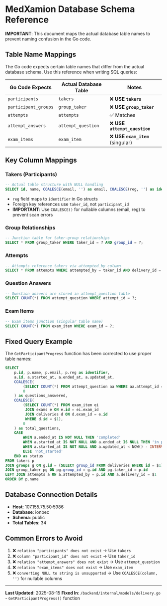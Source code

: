 # MedXamion Database Schema Reference

**IMPORTANT**: This document maps the actual database table names to prevent naming confusion in the Go code.

## Table Name Mappings

The Go code expects certain table names that differ from the actual database schema. Use this reference when writing SQL queries:

| Go Code Expects | Actual Database Table | Notes |
|----------------|----------------------|-------|
| `participants` | `takers` | ❌ **USE `takers`** |
| `participant_groups` | `group_taker` | ❌ **USE `group_taker`** |
| `attempts` | `attempts` | ✅ Matches |
| `attempt_answers` | `attempt_question` | ❌ **USE `attempt_question`** |
| `exam_items` | `exam_item` | ❌ **USE `exam_item`** (singular) |

## Key Column Mappings

### Takers (Participants)
```sql
-- Actual table structure with NULL handling
SELECT id, name, COALESCE(email, '') as email, COALESCE(reg, '') as identifier FROM takers;
```
- `reg` field maps to `identifier` in Go structs
- Foreign key references use `taker_id`, not `participant_id`
- **IMPORTANT**: Use `COALESCE()` for nullable columns (email, reg) to prevent scan errors

### Group Relationships
```sql
-- Junction table for taker-group relationships
SELECT * FROM group_taker WHERE taker_id = ? AND group_id = ?;
```

### Attempts
```sql
-- Attempts reference takers via attempted_by column
SELECT * FROM attempts WHERE attempted_by = taker_id AND delivery_id = ?;
```

### Question Answers
```sql
-- Question answers are stored in attempt_question table
SELECT COUNT(*) FROM attempt_question WHERE attempt_id = ?;
```

### Exam Items
```sql
-- Exam items junction (singular table name)
SELECT COUNT(*) FROM exam_item WHERE exam_id = ?;
```

## Fixed Query Example

The `GetParticipantProgress` function has been corrected to use proper table names:

```sql
SELECT 
    p.id, p.name, p.email, p.reg as identifier,
    a.id, a.started_at, a.ended_at, a.updated_at,
    COALESCE(
        (SELECT COUNT(*) FROM attempt_question aa WHERE aa.attempt_id = a.id), 
        0
    ) as questions_answered,
    COALESCE(
        (SELECT COUNT(*) FROM exam_item ei 
         JOIN exams e ON e.id = ei.exam_id 
         JOIN deliveries d ON d.exam_id = e.id 
         WHERE d.id = $1), 
        0
    ) as total_questions,
    CASE 
        WHEN a.ended_at IS NOT NULL THEN 'completed'
        WHEN a.started_at IS NOT NULL AND a.ended_at IS NULL THEN 'in_progress'
        WHEN a.started_at IS NOT NULL AND a.updated_at < NOW() - INTERVAL '30 minutes' THEN 'abandoned'
        ELSE 'not_started'
    END as status
FROM takers p
JOIN groups g ON g.id = (SELECT group_id FROM deliveries WHERE id = $1)
JOIN group_taker pg ON pg.group_id = g.id AND pg.taker_id = p.id
LEFT JOIN attempts a ON a.attempted_by = p.id AND a.delivery_id = $1
ORDER BY p.name
```

## Database Connection Details

- **Host**: 107.155.75.50:5986
- **Database**: ionbec
- **Schema**: public
- **Total Tables**: 34

## Common Errors to Avoid

1. ❌ `relation "participants" does not exist` → Use `takers`
2. ❌ `column "participant_id" does not exist` → Use `taker_id`
3. ❌ `relation "attempt_answers" does not exist` → Use `attempt_question`
4. ❌ `relation "exam_items" does not exist` → Use `exam_item`
5. ❌ `converting NULL to string is unsupported` → Use `COALESCE(column, '')` for nullable columns

---
**Last Updated**: 2025-08-15
**Fixed In**: `/backend/internal/models/delivery.go` - `GetParticipantProgress()` function